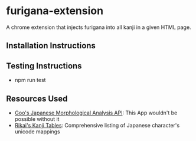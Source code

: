 # furigana-extension
A chrome extension that injects furigana into all kanji in a given HTML page.

## Installation Instructions

## Testing Instructions
- npm run test

## Resources Used
- [Goo's Japanese Morphological Analysis API](https://labs.goo.ne.jp/api/en/morphological-analysis/): This App wouldn't be possible without it
- [Rikai's Kanji Tables](http://www.rikai.com/library/kanjitables/kanji_codes.unicode.shtml): Comprehensive listing of Japanese character's unicode mappings